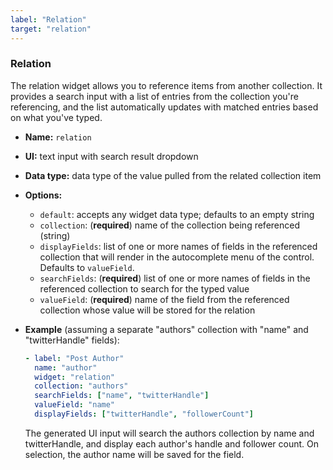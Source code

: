 ```yaml
---
label: "Relation"
target: "relation"
---
```


### Relation

The relation widget allows you to reference items from another collection. It provides a search input with a list of entries from the collection you're referencing, and the list automatically updates with matched entries based on what you've typed.

- **Name:** `relation`
- **UI:** text input with search result dropdown
- **Data type:** data type of the value pulled from the related collection item
- **Options:**
  - `default`: accepts any widget data type; defaults to an empty string
  - `collection`: (**required**) name of the collection being referenced (string)
  - `displayFields`: list of one or more names of fields in the referenced collection that will render in the autocomplete menu of the control. Defaults to `valueField`.
  - `searchFields`: (**required**) list of one or more names of fields in the referenced collection to search for the typed value
  - `valueField`: (**required**) name of the field from the referenced collection whose value will be stored for the relation
- **Example** (assuming a separate "authors" collection with "name" and "twitterHandle" fields):

  ```yaml
  - label: "Post Author"
    name: "author"
    widget: "relation"
    collection: "authors"
    searchFields: ["name", "twitterHandle"]
    valueField: "name"
    displayFields: ["twitterHandle", "followerCount"]
  ```
  The generated UI input will search the authors collection by name and twitterHandle, and display each author's handle and follower count. On selection, the author name will be saved for the field.
